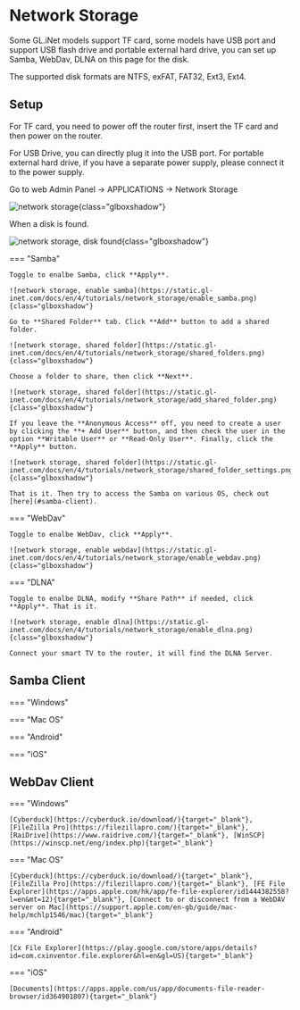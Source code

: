 # Network Storage

Some GL.iNet models support TF card, some models have USB port and support USB flash drive and portable external hard drive, you can set up Samba, WebDav, DLNA on this page for the disk.

The supported disk formats are NTFS, exFAT, FAT32, Ext3, Ext4.

## Setup

For TF card, you need to power off the router first, insert the TF card and then power on the router.

For USB Drive, you can directly plug it into the USB port. For portable external hard drive, if you have a separate power supply, please connect it to the power supply.

Go to web Admin Panel -> APPLICATIONS -> Network Storage

![network storage](https://static.gl-inet.com/docs/en/4/tutorials/network_storage/network_storage_init.png){class="glboxshadow"}

When a disk is found.

![network storage, disk found](https://static.gl-inet.com/docs/en/4/tutorials/network_storage/disk_found.png){class="glboxshadow"}

=== "Samba"

    Toggle to enalbe Samba, click **Apply**.

    ![network storage, enable samba](https://static.gl-inet.com/docs/en/4/tutorials/network_storage/enable_samba.png){class="glboxshadow"}

    Go to **Shared Folder** tab. Click **Add** button to add a shared folder.

    ![network storage, shared folder](https://static.gl-inet.com/docs/en/4/tutorials/network_storage/shared_folders.png){class="glboxshadow"}

    Choose a folder to share, then click **Next**.

    ![network storage, shared folder](https://static.gl-inet.com/docs/en/4/tutorials/network_storage/add_shared_folder.png){class="glboxshadow"}

    If you leave the **Anonymous Access** off, you need to create a user by clicking the **+ Add User** button, and then check the user in the option **Writable User** or **Read-Only User**. Finally, click the **Apply** button.

    ![network storage, shared folder](https://static.gl-inet.com/docs/en/4/tutorials/network_storage/shared_folder_settings.png){class="glboxshadow"}

    That is it. Then try to access the Samba on various OS, check out [here](#samba-client).

=== "WebDav"

    Toggle to enalbe WebDav, click **Apply**.

    ![network storage, enable webdav](https://static.gl-inet.com/docs/en/4/tutorials/network_storage/enable_webdav.png){class="glboxshadow"}

=== "DLNA"

    Toggle to enalbe DLNA, modify **Share Path** if needed, click **Apply**. That is it.

    ![network storage, enable dlna](https://static.gl-inet.com/docs/en/4/tutorials/network_storage/enable_dlna.png){class="glboxshadow"}

    Connect your smart TV to the router, it will find the DLNA Server.

## Samba Client

=== "Windows"

=== "Mac OS"

=== "Android"

=== "iOS"

## WebDav Client

=== "Windows"

    [Cyberduck](https://cyberduck.io/download/){target="_blank"}, [FileZilla Pro](https://filezillapro.com/){target="_blank"}, [RaiDrive](https://www.raidrive.com/){target="_blank"}, [WinSCP](https://winscp.net/eng/index.php){target="_blank"}

=== "Mac OS"

    [Cyberduck](https://cyberduck.io/download/){target="_blank"}, [FileZilla Pro](https://filezillapro.com/){target="_blank"}, [FE File Explorer](https://apps.apple.com/hk/app/fe-file-explorer/id1444382558?l=en&mt=12){target="_blank"}, [Connect to or disconnect from a WebDAV server on Mac](https://support.apple.com/en-gb/guide/mac-help/mchlp1546/mac){target="_blank"}

=== "Android"

    [Cx File Explorer](https://play.google.com/store/apps/details?id=com.cxinventor.file.explorer&hl=en&gl=US){target="_blank"}

=== "iOS"

    [Documents](https://apps.apple.com/us/app/documents-file-reader-browser/id364901807){target="_blank"}

